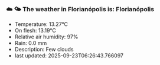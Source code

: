 ### ☁️ 🌤️  The weather in Florianópolis is: Florianópolis

- Temperature: 13.27°C
- On flesh: 13.19°C
- Relative air humidity: 97%
- Rain: 0.0 mm
- Description: Few clouds
- last updated: 2025-09-23T06:26:43.766097
